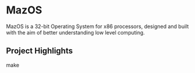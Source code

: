 # MazOS
MazOS is a 32-bit Operating System for x86 processors, designed and built with the aim of better understanding low level computing.

## Project Highlights

make
